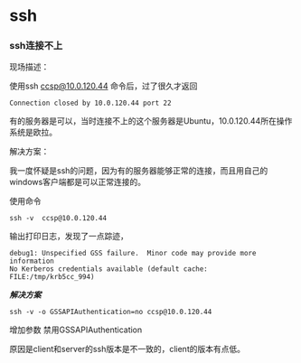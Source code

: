 # ssh

### ssh连接不上

现场描述：

使用ssh ccsp@10.0.120.44 命令后，过了很久才返回
```shell
Connection closed by 10.0.120.44 port 22
```

有的服务器是可以，当时连接不上的这个服务器是Ubuntu，10.0.120.44所在操作系统是欧拉。

解决方案：

我一度怀疑是ssh的问题，因为有的服务器能够正常的连接，而且用自己的windows客户端都是可以正常连接的。

使用命令 
```shell
ssh -v  ccsp@10.0.120.44
```
输出打印日志，发现了一点踪迹，
```shell
debug1: Unspecified GSS failure.  Minor code may provide more information
No Kerberos credentials available (default cache: FILE:/tmp/krb5cc_994)
```

***解决方案***

```shell
ssh -v -o GSSAPIAuthentication=no ccsp@10.0.120.44
```
增加参数 禁用GSSAPIAuthentication

原因是client和server的ssh版本是不一致的，client的版本有点低。